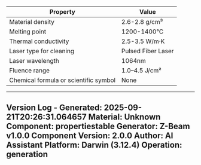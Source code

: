 | Property | Value |
|----------|-------|
| Material density | 2.6-2.8 g/cm³ |
| Melting point | 1200-1400°C |
| Thermal conductivity | 2.5-3.5 W/m·K |
| Laser type for cleaning | Pulsed Fiber Laser |
| Laser wavelength | 1064nm |
| Fluence range | 1.0–4.5 J/cm² |
| Chemical formula or scientific symbol | None |


---
Version Log - Generated: 2025-09-21T20:26:31.064657
Material: Unknown
Component: propertiestable
Generator: Z-Beam v1.0.0
Component Version: 2.0.0
Author: AI Assistant
Platform: Darwin (3.12.4)
Operation: generation
---